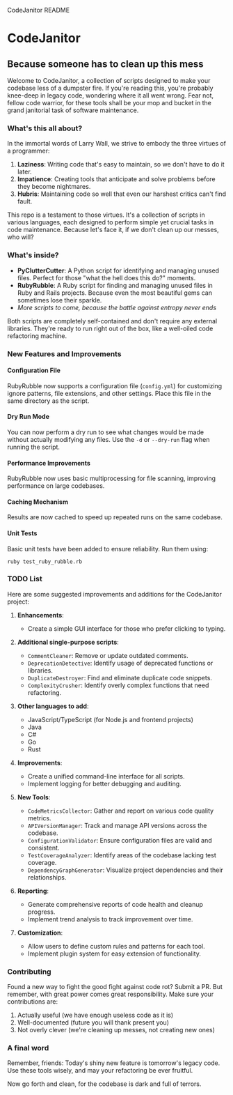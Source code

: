   CodeJanitor README

CodeJanitor
===========

Because someone has to clean up this mess
-----------------------------------------

Welcome to CodeJanitor, a collection of scripts designed to make your codebase less of a dumpster fire. If you're reading this, you're probably knee-deep in legacy code, wondering where it all went wrong. Fear not, fellow code warrior, for these tools shall be your mop and bucket in the grand janitorial task of software maintenance.

### What's this all about?

In the immortal words of Larry Wall, we strive to embody the three virtues of a programmer:

1.  **Laziness**: Writing code that's easy to maintain, so we don't have to do it later.
2.  **Impatience**: Creating tools that anticipate and solve problems before they become nightmares.
3.  **Hubris**: Maintaining code so well that even our harshest critics can't find fault.

This repo is a testament to those virtues. It's a collection of scripts in various languages, each designed to perform simple yet crucial tasks in code maintenance. Because let's face it, if we don't clean up our messes, who will?

### What's inside?

*   **PyClutterCutter**: A Python script for identifying and managing unused files. Perfect for those "what the hell does this do?" moments.
*   **RubyRubble**: A Ruby script for finding and managing unused files in Ruby and Rails projects. Because even the most beautiful gems can sometimes lose their sparkle.
*   _More scripts to come, because the battle against entropy never ends_

Both scripts are completely self-contained and don't require any external libraries. They're ready to run right out of the box, like a well-oiled code refactoring machine.

### New Features and Improvements

#### Configuration File

RubyRubble now supports a configuration file (`config.yml`) for customizing ignore patterns, file extensions, and other settings. Place this file in the same directory as the script.

#### Dry Run Mode

You can now perform a dry run to see what changes would be made without actually modifying any files. Use the `-d` or `--dry-run` flag when running the script.

#### Performance Improvements

RubyRubble now uses basic multiprocessing for file scanning, improving performance on large codebases.

#### Caching Mechanism

Results are now cached to speed up repeated runs on the same codebase.

#### Unit Tests

Basic unit tests have been added to ensure reliability. Run them using:

    ruby test_ruby_rubble.rb

### TODO List

Here are some suggested improvements and additions for the CodeJanitor project:

1.  **Enhancements**:
    *   Create a simple GUI interface for those who prefer clicking to typing.
2.  **Additional single-purpose scripts**:
    *   `CommentCleaner`: Remove or update outdated comments.
    *   `DeprecationDetective`: Identify usage of deprecated functions or libraries.
    *   `DuplicateDestroyer`: Find and eliminate duplicate code snippets.
    *   `ComplexityCrusher`: Identify overly complex functions that need refactoring.
3.  **Other languages to add**:
    *   JavaScript/TypeScript (for Node.js and frontend projects)
    *   Java
    *   C#
    *   Go
    *   Rust
4.  **Improvements**:
    *   Create a unified command-line interface for all scripts.
    *   Implement logging for better debugging and auditing.
5.  **New Tools**:
    * `CodeMetricsCollector`: Gather and report on various code quality metrics.
    * `APIVersionManager`: Track and manage API versions across the codebase.
    * `ConfigurationValidator`: Ensure configuration files are valid and consistent.
    * `TestCoverageAnalyzer`: Identify areas of the codebase lacking test coverage.
    * `DependencyGraphGenerator`: Visualize project dependencies and their relationships.

6.  **Reporting**:
    * Generate comprehensive reports of code health and cleanup progress.
    * Implement trend analysis to track improvement over time.

7.  **Customization**:
    * Allow users to define custom rules and patterns for each tool.
    * Implement plugin system for easy extension of functionality.

### Contributing

Found a new way to fight the good fight against code rot? Submit a PR. But remember, with great power comes great responsibility. Make sure your contributions are:

1.  Actually useful (we have enough useless code as it is)
2.  Well-documented (future you will thank present you)
3.  Not overly clever (we're cleaning up messes, not creating new ones)

### A final word

Remember, friends: Today's shiny new feature is tomorrow's legacy code. Use these tools wisely, and may your refactoring be ever fruitful.

Now go forth and clean, for the codebase is dark and full of terrors.
